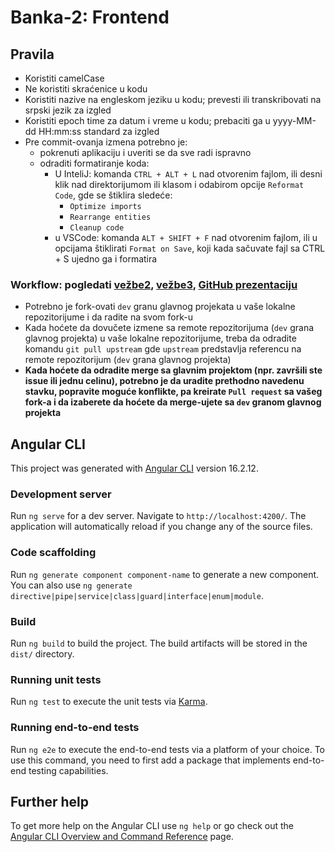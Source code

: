 # Banka-2: Frontend

## Pravila

-   Koristiti camelCase
-   Ne koristiti skraćenice u kodu
-   Koristiti nazive na engleskom jeziku u kodu; prevesti ili transkribovati na
    srpski jezik za izgled
-   Koristiti epoch time za datum i vreme u kodu; prebaciti ga u yyyy-MM-dd
    HH:mm:ss standard za izgled
-   Pre commit-ovanja izmena potrebno je:
    -   pokrenuti aplikaciju i uveriti se da sve radi ispravno
    -   odraditi formatiranje koda:
        -   U InteliJ: komanda `CTRL + ALT + L` nad otvorenim fajlom, ili desni
            klik nad direktorijumom ili klasom i odabirom opcije
            `Reformat Code`, gde se štiklira sledeće:
            -   `Optimize imports`
            -   `Rearrange entities`
            -   `Cleanup code`
        -   u VSCode: komanda `ALT + SHIFT + F` nad otvorenim fajlom, ili u
            opcijama štiklirati `Format on Save`, koji kada sačuvate fajl sa
            CTRL + S ujedno ga i formatira

### Workflow: pogledati [vežbe2](https://learning.raf.edu.rs/mod/url/view.php?id=22203), [vežbe3](https://video.raf.edu.rs/stream.php?video=pLpaQR%2FYY%2FWtiUv0Wc%2BZqKKg9Y%2Ff%2BCPUns7Ny4LL0AdM7dVrVj2fLMkGJxz5sNiuXpS0FLZl8q1XXF7y2eP5irdsubKDUtAXvb9u66UvYVI14l%2FiP%2Bo3QrOCY31RZYeTKR8l0XIVN61xb0NPuoreEDuizA0Od4XXRXwx1Gv8uDmEooaQZrKrunRG9CSHdgY3&file=video.mp4), [GitHub prezentaciju](https://docs.google.com/presentation/d/1ehKYiWcBT7fCFnmboQ1N0RgnHzhgfs6xhIym-Ss3v-w/edit#slide=id.p)

-   Potrebno je fork-ovati `dev` granu glavnog projekata u vaše lokalne
    repozitorijume i da radite na svom fork-u
-   Kada hoćete da dovučete izmene sa remote repozitorijuma (`dev` grana glavnog
    projekta) u vaše lokalne repozitorijume, treba da odradite komandu
    `git pull upstream` gde `upstream` predstavlja referencu na remote
    repozitorijum (`dev` grana glavnog projekta)
-   **Kada hoćete da odradite merge sa glavnim projektom (npr. završili ste
    issue ili jednu celinu), potrebno je da uradite prethodno navedenu stavku,
    popravite moguće konflikte, pa kreirate `Pull request` sa vašeg fork-a i da
    izaberete da hoćete da merge-ujete sa `dev` granom glavnog projekta**

## Angular CLI

This project was generated with
[Angular CLI](https://github.com/angular/angular-cli) version 16.2.12.

### Development server

Run `ng serve` for a dev server. Navigate to `http://localhost:4200/`. The
application will automatically reload if you change any of the source files.

### Code scaffolding

Run `ng generate component component-name` to generate a new component. You can
also use `ng generate directive|pipe|service|class|guard|interface|enum|module`.

### Build

Run `ng build` to build the project. The build artifacts will be stored in the
`dist/` directory.

### Running unit tests

Run `ng test` to execute the unit tests via
[Karma](https://karma-runner.github.io).

### Running end-to-end tests

Run `ng e2e` to execute the end-to-end tests via a platform of your choice. To
use this command, you need to first add a package that implements end-to-end
testing capabilities.

## Further help

To get more help on the Angular CLI use `ng help` or go check out the
[Angular CLI Overview and Command Reference](https://angular.io/cli) page.
